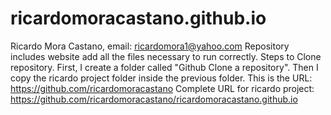 # ricardomoracastano.github.io
Ricardo Mora Castano, email: ricardomora1@yahoo.com
Repository includes website add all the files necessary to run correctly.
Steps to Clone repository. First, I create a folder called "Github Clone a repository".
Then I copy the ricardo project folder inside the previous folder.
This is the URL:
https://github.com/ricardomoracastano
Complete URL for ricardo project:
https://github.com/ricardomoracastano/ricardomoracastano.github.io
